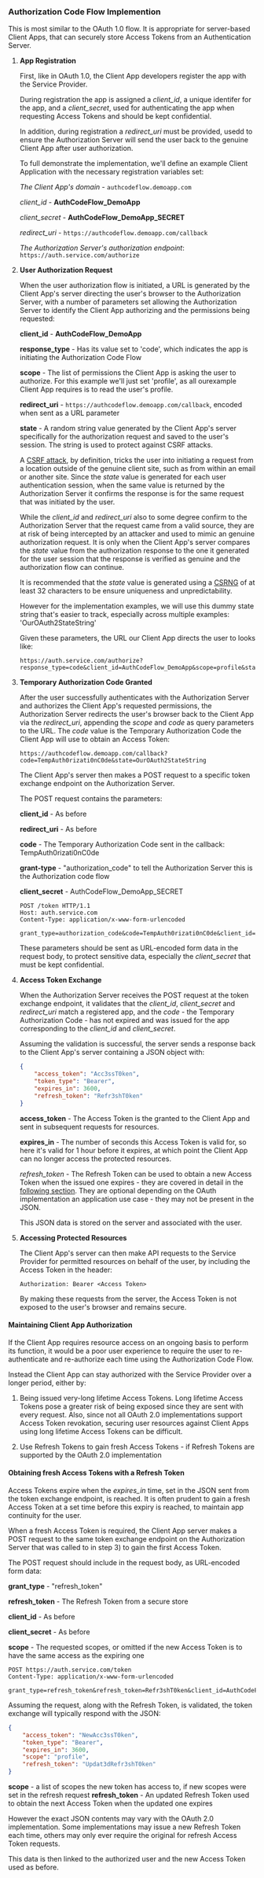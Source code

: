 


### Authorization Code Flow Implemention 

This is most similar to the OAuth 1.0 flow. It is appropriate for server-based Client Apps, that can securely store Access Tokens from an Authentication Server.

1) **App Registration**

    First, like in OAuth 1.0, the Client App developers register the app with the Service Provider.

    During registration the app is assigned a *client_id*, a unique identifer for the app, and a *client_secret*, used for authenticating the app when requesting Access Tokens and should be kept confidential.
    
    In addition, during registration a *redirect_uri* must be provided, usedd to ensure the Authorization Server will send the user back to the genuine Client App after user authorization.

    To full demonstrate the implementation, we'll define an example Client Application with the necessary registration variables set:

    *The Client App's domain* - `authcodeflow.demoapp.com`

    *client_id* - **AuthCodeFlow_DemoApp**
    
    *client_secret* - **AuthCodeFlow_DemoApp_SECRET**
    
    *redirect_uri* - `https://authcodeflow.demoapp.com/callback`
    
    *The Authorization Server's authorization endpoint*: `https://auth.service.com/authorize`

2) **User Authorization Request**

    When the user authorization flow is initiated, a URL is generated by the Client App's server directing the user's browser to the Authorization Server, with a number of parameters set allowing the Authorization Server to identify the Client App authorizing and the permissions being requested:

    **client_id** - **AuthCodeFlow_DemoApp**
    
    **response_type** - Has its value set to 'code', which indicates the app is initiating the Authorization Code Flow
    
    **scope** - The list of permissions the Client App is asking the user to authorize. For this example we'll just set 'profile', as all ourexample Client App requires is to read the user's profile.
    
    **redirect_uri** - `https://authcodeflow.demoapp.com/callback`, encoded when sent as a URL parameter 
    
    <a name="state"></a>
    **state** - A random string value generated by the Client App's server specifically for the authorization request and saved to the user's session. The string is used to protect against CSRF attacks. 
    
    <a name="csrf"></a>
    A [CSRF attack](2022-06-01-browser-security-fundamentals.md#cross-site-request-forgery-csrf), by definition, tricks the user into initiating a request from a location outside of the genuine client site, such as from within an email or another site. Since the *state* value is generated for each user authentication session, when the same value is returned by the Authorization Server it confirms the response is for the same request that was initiated by the user.
    
    While the *client_id* and *redirect_uri* also to some degree confirm to the Authorization Server that the request came from a valid source, they are at risk of being intercepted by an attacker and used to mimic an genuine authorization request. It is only when the Client App's server compares the *state* value from the authorization response to the one it generated for the user session that the response is verified as genuine and the authorization flow can continue.

    It is recommended that the *state* value is generated using a [CSRNG](https://en.wikipedia.org/wiki/Cryptographically_secure_pseudorandom_number_generator) of at least 32 characters to be ensure uniqueness and unpredictability.

    However for the implementation examples, we will use this dummy state string that's easier to track, especially across multiple examples: 'OurOAuth2StateString'
    
    Given these parameters, the URL our Client App directs the user to looks like: 

    ```
    https://auth.service.com/authorize?response_type=code&client_id=AuthCodeFlow_DemoApp&scope=profile&state=OurOAuth2StateString&redirect_uri=https%3A%2F%2Fauthcodeflow.demoapp.com%2Fcallback
    ```

3) **Temporary Authorization Code Granted** 

    After the user successfully authenticates with the Authorization Server and authorizes the Client App's requested permissions, the Authorization Server redirects the user's browser back to the Client App via the *redirect_uri*, appending the *scope* and *code* as query parameters to the URL. The *code* value is the Temporary Authorization Code the Client App will use to obtain an Access Token:

    ```
    https://authcodeflow.demoapp.com/callback?code=TempAuth0rizati0nC0de&state=OurOAuth2StateString
    ```

    The Client App's server then makes a POST request to a specific token exchange endpoint on the Authorization Server. 
    
    The POST request contains the parameters:
    
    **client_id** - As before
    
    **redirect_uri** - As before
    
    **code** - The Temporary Authorization Code sent in the callback: TempAuth0rizati0nC0de

    **grant-type** - "authorization_code" to tell the Authorization Server this is the Authorization code flow
    
    **client_secret** - AuthCodeFlow_DemoApp_SECRET
    ```
    POST /token HTTP/1.1
    Host: auth.service.com
    Content-Type: application/x-www-form-urlencoded

    grant_type=authorization_code&code=TempAuth0rizati0nC0de&client_id=AuthCodeFlow_DemoApp&client_secret=AuthCodeFlow_DemoApp_SECRET&redirect_uri=https%3A%2F%2Fauthcodeflow.demoapp.com%2Fcallback
    ```

    These parameters should be sent as URL-encoded form data in the request body, to protect sensitive data, especially the *client_secret* that must be kept confidential.

4) **Access Token Exchange** 

    When the Authorization Server receives the POST request at the token exchange endpoint, it validates that the *client_id*, *client_secret* and *redirect_uri* match a registered app, and the *code* - the Temporary Authorization Code - has not expired and was issued for the app corresponding to the *client_id* and *client_secret*.
    
    Assuming the validation is successful, the server sends a response back to the Client App's server containing a JSON object with:
    
    ```json
    { 
        "access_token": "Acc3ssT0ken",
        "token_type": "Bearer",
        "expires_in": 3600, 
        "refresh_token": "Refr3shT0ken"
    }
    ```
    
    **access_token** - The Access Token is the granted to the Client App and sent in subsequent requests for resources.

    **expires_in** - The number of seconds this Access Token is valid for, so here it's valid for 1 hour before it expires, at which point the Client App can no longer access the protected resources. 

    *refresh_token* - The Refresh Token can be used to obtain a new Access Token when the issued one expires - they are covered in detail in the [following section](#maintaining-client-app-authorization). They are optional depending on the OAuth implementation an application use case - they may not be present in the JSON.

    This JSON data is stored on the server and associated with the user.

5) **Accessing Protected Resources**
    
    The Client App's server can then make API requests to the Service Provider for permitted resources on behalf of the user, by including the Access Token in the header:
    
    ```
    Authorization: Bearer <Access Token>
    ```
    
    By making these requests from the server, the Access Token is not exposed to the user's browser and remains secure. 

#### Maintaining Client App Authorization

If the Client App requires resource access on an ongoing basis to perform its function, it would be a poor user experience to require the user to re-authenticate and re-authorize each time using the Authorization Code Flow.

Instead the Client App can stay authorized with the Service Provider over a longer period, either by:

1) Being issued very-long lifetime Access Tokens. Long lifetime Access Tokens pose a greater risk of being exposed since they are sent with every request. Also, since not all OAuth 2.0 implementations support Access Token revokation, securing user resources against Client Apps using long lifetime Access Tokens can be difficult.

2) Use Refresh Tokens to gain fresh Access Tokens - if Refresh Tokens are supported by the OAuth 2.0 implementation

#### Obtaining fresh Access Tokens with a Refresh Token

Access Tokens expire when the *expires_in* time, set in the JSON sent from the token exchange endpoint, is reached. It is often prudent to gain a fresh Access Token at a set time before this expiry is reached, to maintain app continuity for the user.

When a fresh Access Token is required, the Client App server makes a POST request to the same token exchange endpoint on the Authorization Server that was called to in step 3) to gain the first Access Token.

The POST request should include in the request body, as URL-encoded form data:

**grant_type** - "refresh_token"

**refresh_token** - The Refresh Token from a secure store

**client_id** - As before

**client_secret** - As before

**scope** - The requested scopes, or omitted if the new Access Token is to have the same access as the expiring one

```
POST https://auth.service.com/token
Content-Type: application/x-www-form-urlencoded

grant_type=refresh_token&refresh_token=Refr3shT0ken&client_id=AuthCodeFlow_DemoApp&client_secret=AuthCodeFlow_DemoApp_SECRET
```

Assuming the request, along with the Refresh Token, is validated, the token exchange will typically respond with the JSON:

```json
{ 
    "access_token": "NewAcc3ssT0ken",
    "token_type": "Bearer",
    "expires_in": 3600,
    "scope": "profile",
    "refresh_token": "Updat3dRefr3shT0ken"
}
```

**scope** - a list of scopes the new token has access to, if new scopes were set in the refresh request
**refresh_token** - An updated Refresh Token used to obtain the next Access Token when the updated one expires

However the exact JSON contents may vary with the OAuth 2.0 implementation. Some implementations may issue a new Refresh Token each time, others may only ever require the original for refresh Access Token requests.

This data is then linked to the authorized user and the new Access Token used as before.

